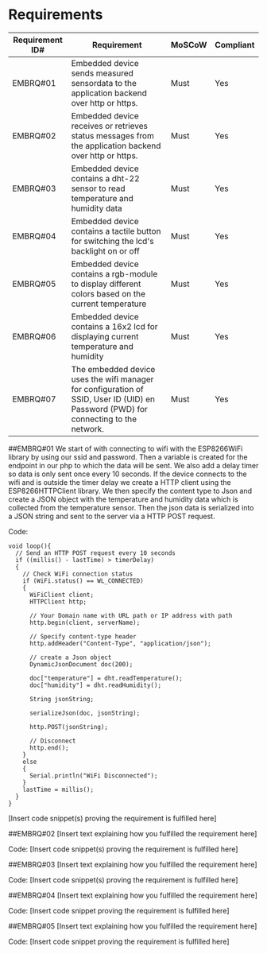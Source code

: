 # Requirements

|Requirement ID#|Requirement|MoSCoW|Compliant|
|---|---|---|---|
|EMBRQ#01|Embedded device sends measured sensordata to the application backend over http or https.|Must|Yes|
|EMBRQ#02|Embedded device receives or retrieves status messages from the application backend over http or https.|Must|Yes|
|EMBRQ#03|Embedded device contains a dht-22 sensor to read temperature and humidity data|Must|Yes|
|EMBRQ#04|Embedded device contains a tactile button for switching the lcd's backlight on or off|Must|Yes|
|EMBRQ#05|Embedded device contains a rgb-module to display different colors based on the current temperature|Must|Yes|
|EMBRQ#06|Embedded device contains a 16x2 lcd for displaying current temperature and humidity|Must|Yes|
|EMBRQ#07|The embedded device uses the wifi manager for configuration of SSID, User ID (UID) en Password (PWD) for connecting to the network.|Must|Yes|

##EMBRQ#01
We start of with connecting to wifi with the ESP8266WiFi library by using our ssid and password. Then a variable is created for the endpoint in our php to which the data will be sent. We also add a delay timer so data is only sent once every 10 seconds. If the device connects to the wifi and is outside the timer delay we create a HTTP client using the ESP8266HTTPClient library. We then specify the content type to Json and create a JSON object with the temperature and humidity data which is collected from the temperature sensor. Then the json data is serialized into a JSON string and sent to the server via a HTTP POST request. 

Code:
```
void loop(){
  // Send an HTTP POST request every 10 seconds
  if ((millis() - lastTime) > timerDelay)
  {
    // Check WiFi connection status
    if (WiFi.status() == WL_CONNECTED)
    {
      WiFiClient client;
      HTTPClient http;

      // Your Domain name with URL path or IP address with path
      http.begin(client, serverName);

      // Specify content-type header
      http.addHeader("Content-Type", "application/json");

      // create a Json object
      DynamicJsonDocument doc(200);

      doc["temperature"] = dht.readTemperature();
      doc["humidity"] = dht.readHumidity();

      String jsonString;
      
      serializeJson(doc, jsonString);

      http.POST(jsonString);

      // Disconnect
      http.end();
    }
    else
    {
      Serial.println("WiFi Disconnected");
    }
    lastTime = millis();
  }
}
```
[Insert code snippet(s) proving the requirement is fulfilled here]

##EMBRQ#02
[Insert text explaining how you fulfilled the requirement here]

Code:
[Insert code snippet(s) proving the requirement is fulfilled here]

##EMBRQ#03
[Insert text explaining how you fulfilled the requirement here]

Code:
[Insert code snippet(s) proving the requirement is fulfilled here]

##EMBRQ#04
[Insert text explaining how you fulfilled the requirement here]

Code:
[Insert code snippet proving the requirement is fulfilled here]

##EMBRQ#05
[Insert text explaining how you fulfilled the requirement here]

Code:
[Insert code snippet proving the requirement is fulfilled here]